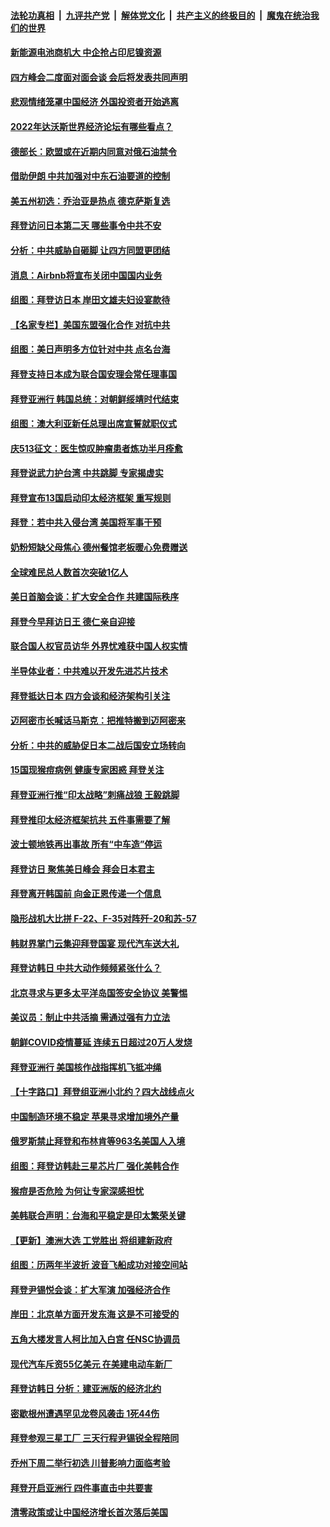 ####  [法轮功真相](../../../../basic/blob/master/README.md?t=05241431) &nbsp;|&nbsp; [九评共产党](../../../../9ping.md/blob/master/README.md?t=05241431) &nbsp;|&nbsp; [解体党文化](../../../../jtdwh.md/blob/master/README.md?t=05241431)  &nbsp;|&nbsp; [共产主义的终极目的](../../../../gczydzjmd.md/blob/master/README.md?t=05241431) &nbsp;|&nbsp; [魔鬼在统治我们的世界](../../../../mgztzwmdsj.md/blob/master/README.md?t=05241431) 

#### [新能源电池商机大 中企抢占印尼镍资源](../pages/nsc418/n13744063.md?t=05241431) 

#### [四方峰会二度面对面会谈 会后将发表共同声明](../pages/nsc418/n13744033.md?t=05241431) 

#### [悲观情绪笼罩中国经济 外国投资者开始逃离](../pages/nsc418/n13743825.md?t=05241431) 

#### [2022年达沃斯世界经济论坛有哪些看点？](../pages/nsc418/n13743859.md?t=05241431) 

#### [德部长：欧盟或在近期内同意对俄石油禁令](../pages/nsc418/n13743952.md?t=05241431) 

#### [借助伊朗 中共加强对中东石油要道的控制](../pages/nsc418/n13743911.md?t=05241431) 

#### [美五州初选：乔治亚是热点 德克萨斯复选](../pages/nsc418/n13743805.md?t=05241431) 

#### [拜登访问日本第二天 哪些事令中共不安](../pages/nsc418/n13743822.md?t=05241431) 

#### [分析：中共威胁自砸脚 让四方同盟更团结](../pages/nsc418/n13743783.md?t=05241431) 

#### [消息：Airbnb将宣布关闭中国国内业务](../pages/nsc418/n13743811.md?t=05241431) 

#### [组图：拜登访日本 岸田文雄夫妇设宴款待](../pages/nsc418/n13743749.md?t=05241431) 

#### [【名家专栏】美国东盟强化合作 对抗中共](../pages/nsc418/n13743580.md?t=05241431) 

#### [组图：美日声明多方位针对中共 点名台海](../pages/nsc418/n13743686.md?t=05241431) 

#### [拜登支持日本成为联合国安理会常任理事国](../pages/nsc418/n13743703.md?t=05241431) 

#### [拜登亚洲行 韩国总统：对朝鲜绥靖时代结束](../pages/nsc418/n13743551.md?t=05241431) 

#### [组图：澳大利亚新任总理出席宣誓就职仪式](../pages/nsc418/n13743496.md?t=05241431) 

#### [庆513征文：医生惊叹肿瘤患者炼功半月痊愈](../pages/nsc418/n13742971.md?t=05241431) 

#### [拜登说武力护台湾 中共跳脚 专家揭虚实](../pages/nsc418/n13743620.md?t=05241431) 

#### [拜登宣布13国启动印太经济框架 重写规则](../pages/nsc418/n13743484.md?t=05241431) 

#### [拜登：若中共入侵台湾 美国将军事干预](../pages/nsc418/n13743353.md?t=05241431) 

#### [奶粉短缺父母焦心 德州餐馆老板暖心免费赠送](../pages/nsc418/n13743027.md?t=05241431) 

#### [全球难民总人数首次突破1亿人](../pages/nsc418/n13743371.md?t=05241431) 

#### [美日首脑会谈：扩大安全合作 共建国际秩序](../pages/nsc418/n13743420.md?t=05241431) 

#### [拜登今早拜访日王 德仁亲自迎接](../pages/nsc418/n13743190.md?t=05241431) 

#### [联合国人权官员访华 外界忧难获中国人权实情](../pages/nsc418/n13743139.md?t=05241431) 

#### [半导体业者：中共难以开发先进芯片技术](../pages/nsc418/n13743079.md?t=05241431) 

#### [拜登抵达日本 四方会谈和经济架构引关注](../pages/nsc418/n13742788.md?t=05241431) 

#### [迈阿密市长喊话马斯克：把推特搬到迈阿密来](../pages/nsc418/n13742978.md?t=05241431) 

#### [分析：中共的威胁促日本二战后国安立场转向](../pages/nsc418/n13743005.md?t=05241431) 

#### [15国现猴痘病例 健康专家困惑 拜登关注](../pages/nsc418/n13741717.md?t=05241431) 

#### [拜登亚洲行推“印太战略”刺痛战狼 王毅跳脚](../pages/nsc418/n13742968.md?t=05241431) 

#### [拜登推印太经济框架抗共 五件事需要了解](../pages/nsc418/n13742522.md?t=05241431) 

#### [波士顿地铁再出事故 所有“中车造”停运](../pages/nsc418/n13742953.md?t=05241431) 

#### [拜登访日 聚焦美日峰会 拜会日本君主](../pages/nsc418/n13742924.md?t=05241431) 

#### [拜登离开韩国前 向金正恩传递一个信息](../pages/nsc418/n13742865.md?t=05241431) 

#### [隐形战机大比拼 F-22、F-35对阵歼-20和苏-57](../pages/nsc418/n13730745.md?t=05241431) 

#### [韩财界掌门云集迎拜登国宴 现代汽车送大礼](../pages/nsc418/n13742913.md?t=05241431) 

#### [拜登访韩日 中共大动作频频紧张什么？](../pages/nsc418/n13741055.md?t=05241431) 

#### [北京寻求与更多太平洋岛国签安全协议 美警惕](../pages/nsc418/n13742363.md?t=05241431) 

#### [美议员：制止中共活摘 需通过强有力立法](../pages/nsc418/n13742390.md?t=05241431) 

#### [朝鲜COVID疫情蔓延 连续五日超过20万人发烧](../pages/nsc418/n13742381.md?t=05241431) 

#### [拜登亚洲行 美国核作战指挥机飞抵冲绳](../pages/nsc418/n13742344.md?t=05241431) 

#### [【十字路口】拜登组亚洲小北约？四大战线点火](../pages/nsc418/n13742212.md?t=05241431) 

#### [中国制造环境不稳定 苹果寻求增加境外产量](../pages/nsc418/n13742351.md?t=05241431) 

#### [俄罗斯禁止拜登和布林肯等963名美国人入境](../pages/nsc418/n13742356.md?t=05241431) 

#### [组图：拜登访韩赴三星芯片厂 强化美韩合作](../pages/nsc418/n13742270.md?t=05241431) 

#### [猴痘是否危险 为何让专家深感担忧](../pages/nsc418/n13742322.md?t=05241431) 

#### [美韩联合声明：台海和平稳定是印太繁荣关键](../pages/nsc418/n13742268.md?t=05241431) 

#### [【更新】澳洲大选 工党胜出 将组建新政府](../pages/nsc418/n13742149.md?t=05241431) 

#### [组图：历两年半波折 波音飞船成功对接空间站](../pages/nsc418/n13742189.md?t=05241431) 

#### [拜登尹锡悦会谈：扩大军演 加强经济合作](../pages/nsc418/n13742175.md?t=05241431) 

#### [岸田：北京单方面开发东海 这是不可接受的](../pages/nsc418/n13742102.md?t=05241431) 

#### [五角大楼发言人柯比加入白宫 任NSC协调员](../pages/nsc418/n13742052.md?t=05241431) 

#### [现代汽车斥资55亿美元 在美建电动车新厂](../pages/nsc418/n13742083.md?t=05241431) 

#### [拜登访韩日 分析：建亚洲版的经济北约](../pages/nsc418/n13741994.md?t=05241431) 

#### [密歇根州遭遇罕见龙卷风袭击 1死44伤](../pages/nsc418/n13742000.md?t=05241431) 

#### [拜登参观三星工厂 三天行程尹锡锐全程陪同](../pages/nsc418/n13741945.md?t=05241431) 

#### [乔州下周二举行初选 川普影响力面临考验](../pages/nsc418/n13741800.md?t=05241431) 

#### [拜登开启亚洲行 四件事直击中共要害](../pages/nsc418/n13741755.md?t=05241431) 

#### [清零政策或让中国经济增长首次落后美国](../pages/nsc418/n13741818.md?t=05241431) 

